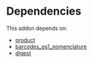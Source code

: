 # Dependencies

This addon depends on:

- [product](https://github.com/bringout/oca-ocb-sale/tree/c17ba68cff0610f4dfb2f6dd7d61af76671084cf/odoo-bringout-oca-ocb-product)
- [barcodes_gs1_nomenclature](https://github.com/bringout/oca-ocb-technical/tree/2e61a83bb4faf7428b19e1b5d6f139fe726c5b11/odoo-bringout-oca-ocb-barcodes_gs1_nomenclature)
- [digest](https://github.com/bringout/oca-ocb-core/tree/b8a76bf74d4ef2767aa510ddf3515d4c8c9b941d/odoo-bringout-oca-ocb-digest)
